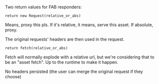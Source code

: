 Two return values for FAB responders:

`return new Request(relative_or_abs)`

Means, proxy this pls. If it's relative, it means, serve this asset. If absolute, proxy.

The original requests' headers are then used in the request.

`return fetch(relative_or_abs)`

Fetch will normally explode with a relative url, but we're considering that to be an "asset fetch". Up to the runtime to make it happen.

No headers persisted (the user can merge the original request if they choose)
